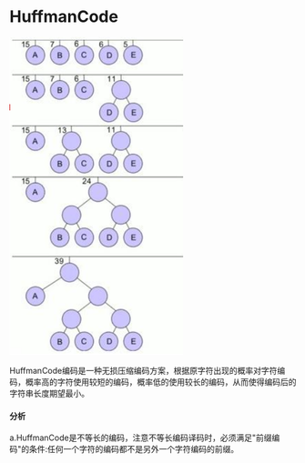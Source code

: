 # HuffmanCode


![](../img/10.png)

HuffmanCode编码是一种无损压缩编码方案，根据原字符出现的概率对字符编码，概率高的字符使用较短的编码，概率低的使用较长的编码，从而使得编码后的字符串长度期望最小。

#### 分析

a.HuffmanCode是不等长的编码，注意不等长编码译码时，必须满足"前缀编码"的条件:任何一个字符的编码都不是另外一个字符编码的前缀。
